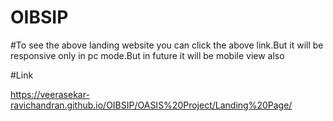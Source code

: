 # OIBSIP

#To see the above landing website you can click the above link.But it will be responsive only in pc mode.But in future it will be mobile view also

#Link

https://veerasekar-ravichandran.github.io/OIBSIP/OASIS%20Project/Landing%20Page/
